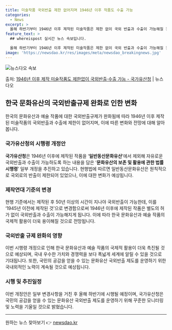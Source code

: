 ```yaml
---
title: 미술작품 국외반출 제한 없어지며 1946년 이후 작품도 수출 가능
categories:
  - News
excerpt: >
  올해 하반기부터 1946년 이후 제작된 미술작품은 제한 없이 국외 반출과 수출이 가능해질 것으로 전망된다. …
feature_text: >
  ## whereispost 실시간 뉴스 속보입니다.

  올해 하반기부터 1946년 이후 제작된 미술작품은 제한 없이 국외 반출과 수출이 가능해질 것으로 전망된다. …
image: 'https://newsdao.kr/res/images/meta/newsdao_breakingnews.jpg'
---
```


![뉴스다오 속보](https://newsdao.kr/res/images/meta/newsdao_breakingnews.jpg)

<p>출처: <a href="https://newsdao.kr/3902" rel="dofollow">1946년 이후 제작 미술작품도 제한없이 국외반출·수출 가능 - 국가유산청</a> | 뉴스다오</p>

<h2 data-ke-size="size26">한국 문화유산의 국외반출규제 완화로 인한 변화</h2>
<p data-ke-size="size16">한국의 문화유산과 예술 작품에 대한 국외반출규제가 완화됨에 따라 1946년 이후 제작된 미술작품의 국외반출과 수출에 제한이 없어지며, 이에 따른 변화와 전망에 대해 알아봅니다.</p>

<h3><b>국가유산청의 시행령 개정안</b></h3>
<p data-ke-size="size16"><b>국가유산청</b>은 1946년 이후에 제작된 작품을 ‘<b>일반동산문화유산</b>’에서 제외해 자유로운 국외반출과 수출이 가능하도록 하는 내용을 담은 ‘<b>문화유산의 보존 및 활용에 관한 법률 시행령</b>’ 일부 개정을 추진하고 있습니다. 현행법에 따르면 일반동산문화유산은 원칙적으로 국외로의 반출이 제한되어 있었으나, 이에 대한 변화가 예상됩니다.</p>

<h3><b>제작연대 기준의 변경</b></h3>
<p data-ke-size="size16">현행 기준에서는 제작된 후 50년 이상의 시간이 지나야 국외반출이 가능한데, 이를 ‘1945년 이전에 제작된 것’으로 변경함으로써 1946년 이후에 제작된 작품은 별도의 허가 없이 국외반출과 수출이 가능해지게 됩니다. 이에 따라 한국 문화유산과 예술 작품의 국제적 활용이 더욱 용이해질 것으로 전망됩니다.</p>

<h3><b>국외반출 규제 완화의 영향</b></h3>
<p data-ke-size="size16">이번 시행령 개정으로 인해 한국 문화유산과 예술 작품의 국제적 활용이 더욱 촉진될 것으로 예상되며, 국내 우수한 가치와 경쟁력을 보다 폭넓게 세계에 알릴 수 있을 것으로 기대됩니다. 또한, 국민의 공감을 얻을 수 있는 문화유산 국외반출 제도를 운영하기 위한 국내외적인 노력이 계속될 것으로 예상됩니다.</p>

<h3><b>시행 및 추진일정</b></h3>
<p data-ke-size="size16">이번 개정안은 일부 변경사항을 거친 후 올해 하반기에 시행될 예정이며, 국가유산청은 국민의 공감을 얻을 수 있는 문화유산 국외반출 제도를 운영하기 위해 꾸준한 모니터링 및 노력을 기울일 것으로 밝혔습니다.</p>

<hr> 

원하는 뉴스 찾아보기 👉 <a href="https://newsdao.kr" rel="dofollow">newsdao.kr</a>


